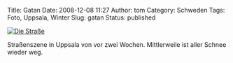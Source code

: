 Title: Gatan
Date: 2008-12-08 11:27
Author: tom
Category: Schweden
Tags: Foto, Uppsala, Winter
Slug: gatan
Status: published

[![Die
Straße](/pic/gatsno_s.jpg "Die Straße")](/pic/gatsno_l.jpg)

Straßenszene in Uppsala von vor zwei Wochen. Mittlerweile ist aller
Schnee wieder weg.


